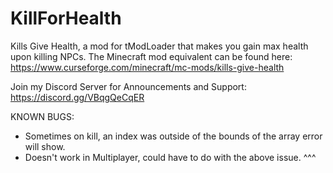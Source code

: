 # KillForHealth
Kills Give Health, a mod for tModLoader that makes you gain max health upon killing NPCs.
The Minecraft mod equivalent can be found here: https://www.curseforge.com/minecraft/mc-mods/kills-give-health

Join my Discord Server for Announcements and Support: https://discord.gg/VBqgQeCqER

KNOWN BUGS:
- Sometimes on kill, an index was outside of the bounds of the array error will show.
- Doesn't work in Multiplayer, could have to do with the above issue. ^^^
